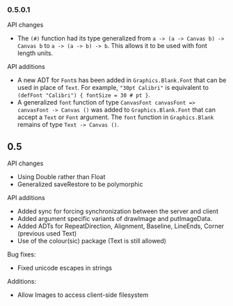 ### 0.5.0.1
API changes
 * The `(#)` function had its type generalized from `a -> (a -> Canvas b) -> Canvas b` to `a -> (a -> b) -> b`. This allows it to be used with font length units.

API additions
 * A new ADT for `Font`s has been added in `Graphics.Blank.Font` that can be used in place of `Text`. For example, `"30pt Calibri"` is equivalent to `(defFont "Calibri") { fontSize = 30 # pt }`.
 * A generalized `font` function of type `CanvasFont canvasFont => canvasFont -> Canvas ()` was added to `Graphics.Blank.Font` that can accept a `Text` or `Font` argument. The `font` function in `Graphics.Blank` remains of type `Text -> Canvas ()`.

## 0.5

API changes
 * Using Double rather than Float
 * Generalized saveRestore to be polymorphic

API additions
 * Added sync for forcing synchronization between the server and client
 * Added argument specific variants of drawImage and putImageData.
 * Added ADTs for RepeatDirection, Alignment, Baseline, LineEnds, Corner (previous used Text)
 * Use of the colour(sic) package (Text is still allowed)

Bug fixes:
 * Fixed unicode escapes in strings

Additions:
 * Allow Images to access client-side filesystem

